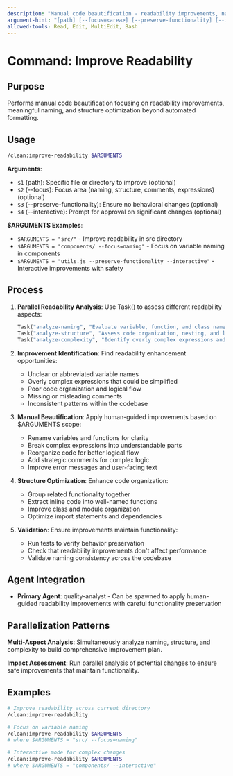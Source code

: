 ```yaml
---
description: "Manual code beautification - readability improvements, naming, structure optimization"
argument-hint: "[path] [--focus=<area>] [--preserve-functionality] [--interactive]"
allowed-tools: Read, Edit, MultiEdit, Bash
---
```


# Command: Improve Readability

## Purpose

Performs manual code beautification focusing on readability improvements, meaningful naming, and structure optimization beyond automated formatting.

## Usage

```bash
/clean:improve-readability $ARGUMENTS
```

**Arguments**:

- `$1` (path): Specific file or directory to improve (optional)
- `$2` (--focus): Focus area (naming, structure, comments, expressions) (optional)
- `$3` (--preserve-functionality): Ensure no behavioral changes (optional)
- `$4` (--interactive): Prompt for approval on significant changes (optional)

**$ARGUMENTS Examples**:

- `$ARGUMENTS = "src/"` - Improve readability in src directory
- `$ARGUMENTS = "components/ --focus=naming"` - Focus on variable naming in components
- `$ARGUMENTS = "utils.js --preserve-functionality --interactive"` - Interactive improvements with safety

## Process

1. **Parallel Readability Analysis**: Use Task() to assess different readability aspects:

   ```python
   Task("analyze-naming", "Evaluate variable, function, and class names for clarity")
   Task("analyze-structure", "Assess code organization, nesting, and logical flow")
   Task("analyze-complexity", "Identify overly complex expressions and statements")
   ```

2. **Improvement Identification**: Find readability enhancement opportunities:
   - Unclear or abbreviated variable names
   - Overly complex expressions that could be simplified
   - Poor code organization and logical flow
   - Missing or misleading comments
   - Inconsistent patterns within the codebase

3. **Manual Beautification**: Apply human-guided improvements based on $ARGUMENTS scope:
   - Rename variables and functions for clarity
   - Break complex expressions into understandable parts
   - Reorganize code for better logical flow
   - Add strategic comments for complex logic
   - Improve error messages and user-facing text

4. **Structure Optimization**: Enhance code organization:
   - Group related functionality together
   - Extract inline code into well-named functions
   - Improve class and module organization
   - Optimize import statements and dependencies

5. **Validation**: Ensure improvements maintain functionality:
   - Run tests to verify behavior preservation
   - Check that readability improvements don't affect performance
   - Validate naming consistency across the codebase

## Agent Integration

- **Primary Agent**: quality-analyst - Can be spawned to apply human-guided readability improvements with careful functionality preservation

## Parallelization Patterns

**Multi-Aspect Analysis**: Simultaneously analyze naming, structure, and complexity to build comprehensive improvement plan.

**Impact Assessment**: Run parallel analysis of potential changes to ensure safe improvements that maintain functionality.

## Examples

```bash
# Improve readability across current directory
/clean:improve-readability

# Focus on variable naming
/clean:improve-readability $ARGUMENTS
# where $ARGUMENTS = "src/ --focus=naming"

# Interactive mode for complex changes
/clean:improve-readability $ARGUMENTS
# where $ARGUMENTS = "components/ --interactive"
```
